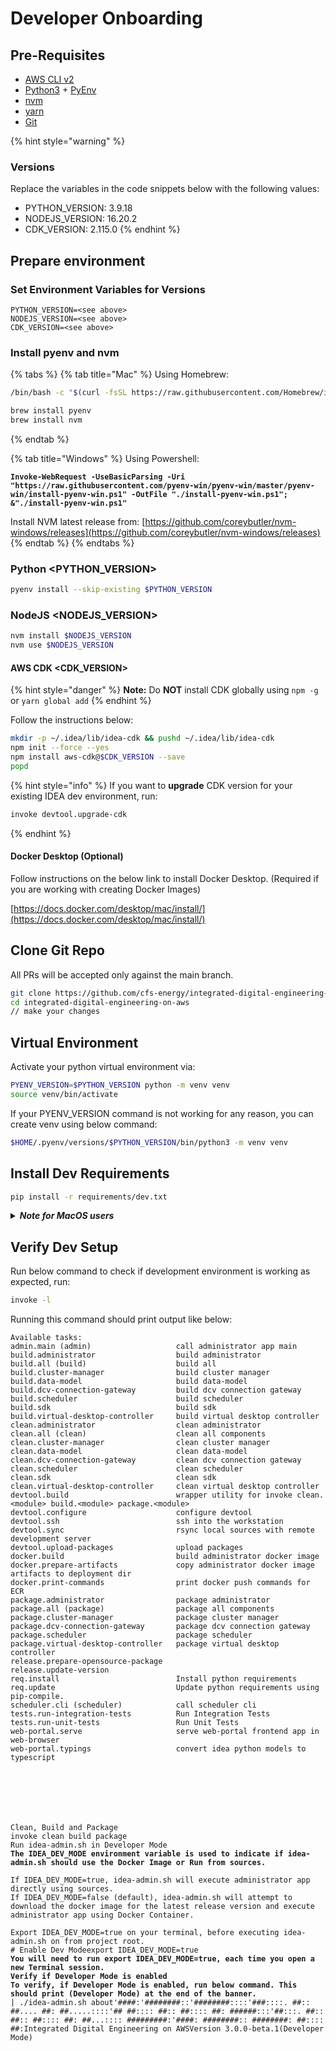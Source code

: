 # Developer Onboarding

## Pre-Requisites

* [AWS CLI v2](https://docs.aws.amazon.com/cli/latest/userguide/getting-started-install.html)
* [Python3](https://www.python.org/downloads/) + [PyEnv](https://github.com/pyenv/pyenv)
* [nvm](https://github.com/nvm-sh/nvm)
* [yarn](https://yarnpkg.com/)
* [Git](https://git-scm.com/downloads)

{% hint style="warning" %}
### Versions

Replace the variables in the code snippets below with the following values:

* PYTHON\_VERSION: 3.9.18
* NODEJS\_VERSION: 16.20.2
* CDK\_VERSION: 2.115.0
{% endhint %}

## Prepare environment

### Set Environment Variables for Versions

```
PYTHON_VERSION=<see above>
NODEJS_VERSION=<see above>
CDK_VERSION=<see above>
```

### Install pyenv and nvm

{% tabs %}
{% tab title="Mac" %}
Using Homebrew:

```bash
/bin/bash -c "$(curl -fsSL https://raw.githubusercontent.com/Homebrew/install/HEAD/install.sh)"

brew install pyenv
brew install nvm
```
{% endtab %}

{% tab title="Windows" %}
Using Powershell:

<pre class="language-powershell"><code class="lang-powershell"><strong>Invoke-WebRequest -UseBasicParsing -Uri "https://raw.githubusercontent.com/pyenv-win/pyenv-win/master/pyenv-win/install-pyenv-win.ps1" -OutFile "./install-pyenv-win.ps1"; &#x26;"./install-pyenv-win.ps1"
</strong></code></pre>

Install NVM latest release from: [https://github.com/coreybutler/nvm-windows/releases](https://github.com/coreybutler/nvm-windows/releases)
{% endtab %}
{% endtabs %}

### Python \<PYTHON\_VERSION>

```bash
pyenv install --skip-existing $PYTHON_VERSION
```

### **NodeJS \<NODEJS\_VERSION>**

```bash
nvm install $NODEJS_VERSION
nvm use $NODEJS_VERSION
```

#### **AWS CDK \<CDK\_VERSION>**

{% hint style="danger" %}
**Note:** Do **NOT** install CDK globally using `npm -g` or `yarn global add`
{% endhint %}

Follow the instructions below:

```bash
mkdir -p ~/.idea/lib/idea-cdk && pushd ~/.idea/lib/idea-cdk
npm init --force --yes
npm install aws-cdk@$CDK_VERSION --save
popd
```

{% hint style="info" %}
If you want to **upgrade** CDK version for your existing IDEA dev environment, run:

```bash
invoke devtool.upgrade-cdk
```
{% endhint %}

#### **Docker Desktop (Optional)**

Follow instructions on the below link to install Docker Desktop. (Required if you are working with creating Docker Images)

[https://docs.docker.com/desktop/mac/install/](https://docs.docker.com/desktop/mac/install/)

## Clone Git Repo

All PRs will be accepted only against the main branch.

```bash
git clone https://github.com/cfs-energy/integrated-digital-engineering-on-aws.git
cd integrated-digital-engineering-on-aws
// make your changes
```

## Virtual Environment

Activate your python virtual environment via:

```bash
PYENV_VERSION=$PYTHON_VERSION python -m venv venv
source venv/bin/activate
```

If your PYENV\_VERSION command is not working for any reason, you can create venv using below command:

```bash
$HOME/.pyenv/versions/$PYTHON_VERSION/bin/python3 -m venv venv
```

## Install Dev Requirements

```bash
pip install -r requirements/dev.txt
```

<details>

<summary><em><strong>Note for MacOS users</strong></em></summary>

_**BigSur Note:**_ cryptography and orjson library requirements fail to install on MacOS BigSur.

To fix **cryptography**, follow the instructions mentioned here:\
[https://stackoverflow.com/questions/64919326/pip-error-installing-cryptography-on-big-sur](https://stackoverflow.com/questions/64919326/pip-error-installing-cryptography-on-big-sur)

```
env LDFLAGS="-L$(brew --prefix openssl@1.1)/lib" CFLAGS="-I$(brew --prefix openssl@1.1)/include" pip install cryptography==36.0.1
```

To fix **orjson**, run:

```
brew install rust
# Upgrade your pip
python3 -m pip install --upgrade pip
```

</details>

## Verify Dev Setup

Run below command to check if development environment is working as expected, run:

```bash
invoke -l
```

Running this command should print output like below:

<pre><code>Available tasks:
admin.main (admin)                   call administrator app main
build.administrator                  build administrator
build.all (build)                    build all
build.cluster-manager                build cluster manager
build.data-model                     build data-model
build.dcv-connection-gateway         build dcv connection gateway
build.scheduler                      build scheduler
build.sdk                            build sdk
build.virtual-desktop-controller     build virtual desktop controller
clean.administrator                  clean administrator
clean.all (clean)                    clean all components
clean.cluster-manager                clean cluster manager
clean.data-model                     clean data-model
clean.dcv-connection-gateway         clean dcv connection gateway
clean.scheduler                      clean scheduler
clean.sdk                            clean sdk
clean.virtual-desktop-controller     clean virtual desktop controller
devtool.build                        wrapper utility for invoke clean.&#x3C;module> build.&#x3C;module> package.&#x3C;module>
devtool.configure                    configure devtool
devtool.ssh                          ssh into the workstation
devtool.sync                         rsync local sources with remote development server
devtool.upload-packages              upload packages
docker.build                         build administrator docker image
docker.prepare-artifacts             copy administrator docker image artifacts to deployment dir
docker.print-commands                print docker push commands for ECR
package.administrator                package administrator
package.all (package)                package all components
package.cluster-manager              package cluster manager
package.dcv-connection-gateway       package dcv connection gateway
package.scheduler                    package scheduler
package.virtual-desktop-controller   package virtual desktop controller
release.prepare-opensource-package
release.update-version
req.install                          Install python requirements
req.update                           Update python requirements using pip-compile.
scheduler.cli (scheduler)            call scheduler cli
tests.run-integration-tests          Run Integration Tests
tests.run-unit-tests                 Run Unit Tests
web-portal.serve                     serve web-portal frontend app in web-browser
web-portal.typings                   convert idea python models to typescript







Clean, Build and Package
invoke clean build package
Run idea-admin.sh in Developer Mode
<strong>The IDEA_DEV_MODE environment variable is used to indicate if idea-admin.sh should use the Docker Image or Run from sources.
</strong>
If IDEA_DEV_MODE=true, idea-admin.sh will execute administrator app directly using sources.
If IDEA_DEV_MODE=false (default), idea-admin.sh will attempt to download the docker image for the latest release version and execute administrator app using Docker Container.

Export IDEA_DEV_MODE=true on your terminal, before executing idea-admin.sh on from project root.
# Enable Dev Modeexport IDEA_DEV_MODE=true
<strong>You will need to run export IDEA_DEV_MODE=true, each time you open a new Terminal session.
</strong><strong>Verify if Developer Mode is enabled
</strong><strong>To verify, if Developer Mode is enabled, run below command. This should print (Developer Mode) at the end of the banner.
</strong>| ./idea-admin.sh about'####:'########::'########::::'###::::. ##:: ##.... ##: ##.....::::'## ##:::: ##:: ##:::: ##: ######:::'##:::. ##:: ##:: ##:::: ##: ##...:::: #########:'####: ########:: ########: ##:::: ##:Integrated Digital Engineering on AWSVersion 3.0.0-beta.1(Developer Mode)
</code></pre>
